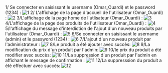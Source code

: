 1/ Se connecter en saisissant le username (Omar_Ouardi) et le password (1234) :
![1](https://github.com/OmarCavalier/Angular_total_demo/assets/92510878/54dae92e-db9d-46e1-af98-bd15335c09bf)
2/ L'affichage de la page d'accueil de l'utilisateur (Omar_Ouardi) :
![2](https://github.com/OmarCavalier/Angular_total_demo/assets/92510878/33ddea9a-6e80-40db-b27c-3c4dab32955a)
3/L'affichage de la page home de l'utlisateur (Omar_Ouardi) :
![3](https://github.com/OmarCavalier/Angular_total_demo/assets/92510878/0219bd37-2c22-4aa2-bded-63202ea57da4)
4/L'affichage de la page des produits de l'utilisateur (Omar_Ouardi) :
![4](https://github.com/OmarCavalier/Angular_total_demo/assets/92510878/c2bb4c5a-e842-4399-b7fd-a36341dcadc0)
5/l'affichage du message d'interdiction de l'ajout d'un nouveau produits par l'utilisateur (Omar_Ouardi)  :
![5](https://github.com/OmarCavalier/Angular_total_demo/assets/92510878/dbba59b3-ff68-47d7-a07e-5fa5b1ad88a1)
6/Se connecter en saisissant le username (admin) et le password (1234) :
![6](https://github.com/OmarCavalier/Angular_total_demo/assets/92510878/41d57e02-05fc-477b-895e-2bfc56a79f7a)
7/L'ajout d'un nouveau produit par l'administrateur :
![7](https://github.com/OmarCavalier/Angular_total_demo/assets/92510878/dcbb1633-088c-4745-84bb-89fc1ed81623)
8/Le produit a été ajouter avec succès:
![8](https://github.com/OmarCavalier/Angular_total_demo/assets/92510878/1edb9235-7680-4d71-b2ff-6c3a847e9b02)
9/La modification du prix d'un produit par l'admin:
![9](https://github.com/OmarCavalier/Angular_total_demo/assets/92510878/ba4e85fe-0a29-4990-901b-ce37655de6e6)
10/le prix du produit a été modifier avec succès:
![10](https://github.com/OmarCavalier/Angular_total_demo/assets/92510878/0e21253f-8bab-491a-b1cf-ec59aa1bcf77)
11/La suppression d'un produit par l'admin en affichant le message de confirmation :
![11](https://github.com/OmarCavalier/Angular_total_demo/assets/92510878/5d8e95f2-26a7-4e66-913b-5be2efae6152)
12/La suppresssion du produit a été effectuer avec succès:
![12](https://github.com/OmarCavalier/Angular_total_demo/assets/92510878/3e4e846b-2778-4e13-8d18-2f3913a8c1c3)
